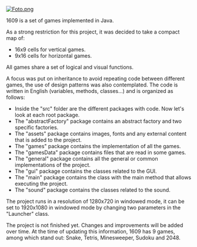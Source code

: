 [![Foto.png](https://i.postimg.cc/5tKVWSzT/Foto.png)](https://postimg.cc/yJR5F9vy)

1609 is a set of games implemented in Java.

As a strong restriction for this project, it was decided to take a compact map of:
- 16x9 cells for vertical games.
- 9x16 cells for horizontal games.

All games share a set of logical and visual functions.

A focus was put on inheritance to avoid repeating code between different games, the use of design patterns was also contemplated.
The code is written in English (variables, methods, classes...) and is organized as follows:
- Inside the "src" folder are the different packages with code. Now let's look at each root package.
- The "abstractFactory" package contains an abstract factory and two specific factories.
- The "assets" package contains images, fonts and any external content that is added to the project.
- The "games" package contains the implementation of all the games.
- The "gamesData" package contains files that are read in some games.
- The "general" package contains all the general or common implementations of the project.
- The "gui" package contains the classes related to the GUI.
- The "main" package contains the class with the main method that allows executing the project.
- The "sound" package contains the classes related to the sound.

The project runs in a resolution of 1280x720 in windowed mode, it can be set to 1920x1080 in windowed mode by changing two parameters in the "Launcher" class.

The project is not finished yet. Changes and improvements will be added over time.
At the time of updating this information, 1609 has 9 games, among which stand out: Snake, Tetris, Minesweeper, Sudoku and 2048.
